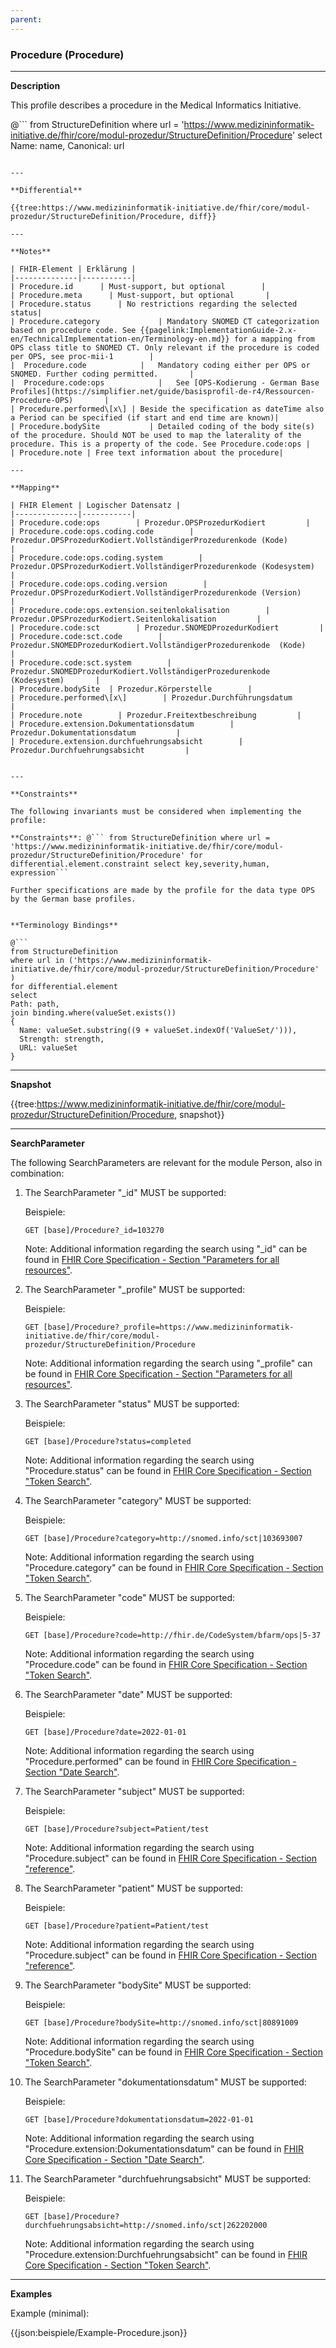 ```yaml
---
parent: 
---
```

### Procedure (Procedure)

---

**Description**

This profile describes a procedure in the Medical Informatics Initiative.

@```
from StructureDefinition where url = 'https://www.medizininformatik-initiative.de/fhir/core/modul-prozedur/StructureDefinition/Procedure' select Name: name, Canonical: url
```

---

**Differential**

{{tree:https://www.medizininformatik-initiative.de/fhir/core/modul-prozedur/StructureDefinition/Procedure, diff}}

---

**Notes**

| FHIR-Element | Erklärung |
|--------------|-----------|
| Procedure.id      | Must-support, but optional        |
| Procedure.meta      | Must-support, but optional       |
| Procedure.status      | No restrictions regarding the selected status|
| Procedure.category             | Mandatory SNOMED CT categorization based on procedure code. See {{pagelink:ImplementationGuide-2.x-en/TechnicalImplementation-en/Terminology-en.md}} for a mapping from OPS class title to SNOMED CT. Only relevant if the procedure is coded per OPS, see proc-mii-1        |
|  Procedure.code            |   Mandatory coding either per OPS or SNOMED. Further coding permitted.       |
|  Procedure.code:ops            |   See [OPS-Kodierung - German Base Profiles](https://simplifier.net/guide/basisprofil-de-r4/Ressourcen-Procedure-OPS)       |
| Procedure.performed\[x\] | Beside the specification as dateTime also a Period can be specified (if start and end time are known)|
| Procedure.bodySite           | Detailed coding of the body site(s) of the procedure. Should NOT be used to map the laterality of the procedure. This is a property of the code. See Procedure.code:ops |
| Procedure.note | Free text information about the procedure|

---

**Mapping**

| FHIR Element | Logischer Datensatz |
|--------------|-----------|
| Procedure.code:ops        | Prozedur.OPSProzedurKodiert         |
| Procedure.code:ops.coding.code        | Prozedur.OPSProzedurKodiert.VollständigerProzedurenkode (Kode)        |
| Procedure.code:ops.coding.system        | Prozedur.OPSProzedurKodiert.VollständigerProzedurenkode (Kodesystem)        |
| Procedure.code:ops.coding.version        | Prozedur.OPSProzedurKodiert.VollständigerProzedurenkode (Version)        |
| Procedure.code:ops.extension.seitenlokalisation        | Prozedur.OPSProzedurKodiert.Seitenlokalisation         |
| Procedure.code:sct        | Prozedur.SNOMEDProzedurKodiert         |
| Procedure.code:sct.code        | Prozedur.SNOMEDProzedurKodiert.VollständigerProzedurenkode  (Kode)       |
| Procedure.code:sct.system        | Prozedur.SNOMEDProzedurKodiert.VollständigerProzedurenkode  (Kodesystem)       |
| Procedure.bodySite  | Prozedur.Körperstelle        |
| Procedure.performed\[x\]        | Prozedur.Durchführungsdatum         |
| Procedure.note        | Prozedur.Freitextbeschreibung         |
| Procedure.extension.Dokumentationsdatum        | Prozedur.Dokumentationsdatum         |
| Procedure.extension.durchfuehrungsabsicht        | Prozedur.Durchfuehrungsabsicht         |


---

**Constraints**

The following invariants must be considered when implementing the profile:

**Constraints**: @``` from StructureDefinition where url = 'https://www.medizininformatik-initiative.de/fhir/core/modul-prozedur/StructureDefinition/Procedure' for differential.element.constraint select key,severity,human, expression```

Further specifications are made by the profile for the data type OPS by the German base profiles.


**Terminology Bindings**

@```
from StructureDefinition
where url in ('https://www.medizininformatik-initiative.de/fhir/core/modul-prozedur/StructureDefinition/Procedure' )
for differential.element
select
Path: path,
join binding.where(valueSet.exists())
{
  Name: valueSet.substring((9 + valueSet.indexOf('ValueSet/'))),
  Strength: strength,
  URL: valueSet
}
```

---

**Snapshot**

{{tree:https://www.medizininformatik-initiative.de/fhir/core/modul-prozedur/StructureDefinition/Procedure, snapshot}}

---

**SearchParameter**

The following SearchParameters are relevant for the module Person, also in combination:

1. The SearchParameter "_id" MUST be supported:

    Beispiele:

    ```GET [base]/Procedure?_id=103270```

    Note: Additional information regarding the search using "_id" can be found in [FHIR Core Specification - Section "Parameters for all resources"](http://hl7.org/fhir/R4/search.html#all).

1. The SearchParameter "_profile" MUST be supported:

    Beispiele:

    ```GET [base]/Procedure?_profile=https://www.medizininformatik-initiative.de/fhir/core/modul-prozedur/StructureDefinition/Procedure```

    Note: Additional information regarding the search using "_profile" can be found in [FHIR Core Specification - Section "Parameters for all resources"](http://hl7.org/fhir/R4/search.html#all).

1. The SearchParameter "status" MUST be supported:

    Beispiele:

    ```GET [base]/Procedure?status=completed```

    Note: Additional information regarding the search using "Procedure.status" can be found in [FHIR Core Specification - Section "Token Search"](http://hl7.org/fhir/R4/search.html#token).

1. The SearchParameter "category" MUST be supported:

    Beispiele:

    ```GET [base]/Procedure?category=http://snomed.info/sct|103693007```

    Note: Additional information regarding the search using "Procedure.category" can be found in [FHIR Core Specification - Section "Token Search"](http://hl7.org/fhir/R4/search.html#token).

1. The SearchParameter "code" MUST be supported:

    Beispiele:

    ```GET [base]/Procedure?code=http://fhir.de/CodeSystem/bfarm/ops|5-37```

    Note: Additional information regarding the search using "Procedure.code" can be found in [FHIR Core Specification - Section "Token Search"](http://hl7.org/fhir/R4/search.html#token).

1. The SearchParameter "date" MUST be supported:

    Beispiele:

    ```GET [base]/Procedure?date=2022-01-01```

    Note: Additional information regarding the search using "Procedure.performed" can be found in [FHIR Core Specification - Section "Date Search"](http://hl7.org/fhir/R4/search.html#date).

1. The SearchParameter "subject" MUST be supported:

    Beispiele:

    ```GET [base]/Procedure?subject=Patient/test```

    Note: Additional information regarding the search using "Procedure.subject" can be found in [FHIR Core Specification - Section "reference"](http://hl7.org/fhir/R4/search.html#reference).

1. The SearchParameter "patient" MUST be supported:

    Beispiele:

    ```GET [base]/Procedure?patient=Patient/test```

    Note: Additional information regarding the search using "Procedure.subject" can be found in [FHIR Core Specification - Section "reference"](http://hl7.org/fhir/R4/search.html#reference).

1. The SearchParameter "bodySite" MUST be supported:

    Beispiele:

    ```GET [base]/Procedure?bodySite=http://snomed.info/sct|80891009```

    Note: Additional information regarding the search using "Procedure.bodySite" can be found in [FHIR Core Specification - Section "Token Search"](http://hl7.org/fhir/R4/search.html#token).

1. The SearchParameter "dokumentationsdatum" MUST be supported:

    Beispiele:

    ```GET [base]/Procedure?dokumentationsdatum=2022-01-01```

    Note: Additional information regarding the search using "Procedure.extension:Dokumentationsdatum" can be found in [FHIR Core Specification - Section "Date Search"](http://hl7.org/fhir/R4/search.html#date).

1. The SearchParameter "durchfuehrungsabsicht" MUST be supported:

    Beispiele:

    ```GET [base]/Procedure?durchfuehrungsabsicht=http://snomed.info/sct|262202000```

    Note: Additional information regarding the search using "Procedure.extension:Durchfuehrungsabsicht" can be found in [FHIR Core Specification - Section "Token Search"](http://hl7.org/fhir/R4/search.html#token).

---

**Examples**

Example (minimal):

{{json:beispiele/Example-Procedure.json}}

